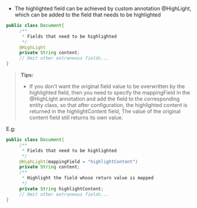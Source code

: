 - The highlighted field can be achieved by custom annotation @HighLight, which can be added to the field that needs to be highlighted
````java
public class Document{
     /**
      * Fields that need to be highlighted
      */
     @HighLight
     private String content;
     // Omit other extraneous fields...
}
````
> **Tips:**
> - If you don't want the original field value to be overwritten by the highlighted field, then you need to specify the mappingField in the @HighLight annotation and add the field to the corresponding entity class, so that after configuration, the highlighted content is returned in the highlightContent field, The value of the original content field still returns its own value.

E.g:
````java
public class Document{
     /**
      * Fields that need to be highlighted
      */
     @HighLight(mappingField = "highlightContent")
     private String content;
     /**
      * Highlight the field whose return value is mapped
      */
     private String highlightContent;
     // Omit other extraneous fields...
}
````